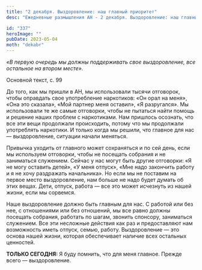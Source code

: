 ```yaml
---
title: "2 декабря. Выздоровление: наш главный приоритет"
desc: "Ежедневные размышления АН - 2 декабря. Выздоровление: наш главный приоритет"

id: "337"
heroImage: ""
pubDate: 2023-05-04
moth: "dekabr"
---
```


_«В первую очередь мы должны поддерживать свое выздоровление, все остальное на
втором месте»._

Основной текст, с. 99

До того, как мы пришли в АН, мы использовали тысячи отговорок, чтобы оправдать
свое употребление наркотиков: «Он орал на меня», «Она это сказала», «Мой
партнер меня оставил», «Я разругался». Мы использовали те же самые отговорки,
чтобы не пытаться найти помощь и решение наших проблем с наркотиками. Нам
пришлось осознать, что все эти вещи продолжали происходить, потому что мы
продолжали употреблять наркотики. И только когда мы решили, что главное для
нас — выздоровление, ситуации начали меняться.

Привычка уходить от главного может сохраняться и по сей день, если мы
используем отговорки, чтобы не посещать собрания и не заниматься служением.
Сейчас у нас могут быть другие отговорки: «Я не могу оставить детей», «У меня
отпуск», «Мне надо закончить работу и я не хочу раздражать начальника». Но
если мы не поставим на первое место выздоровление, нам больше не надо будет
думать об этих вещах. Дети, отпуск, работа — все это может исчезнуть из нашей
жизни, если мы сорвемся.

Наше выздоровление должно быть главным для нас. С работой или без нее, с
отношениями или без отношений, мы все равно должны посещать собрания, работать
по шагам, звонить спонсору, заниматься служением. Все эти несложные действия
как раз и предоставляют нам возможность иметь отпуск, семью, работу.
Выздоровление — это основа нашей жизни, которая обеспечивает наличие всех
остальных ценностей.

**ТОЛЬКО СЕГОДНЯ:** Я буду помнить, что для меня главное. Прежде всего —
выздоровление.

